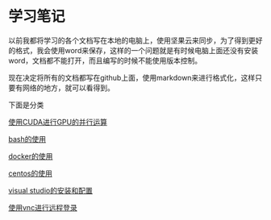 学习笔记
===

以前我都将学习的各个文档写在本地的电脑上，使用坚果云来同步，为了得到更好的格式，我会使用word来保存，这样的一个问题就是有时候电脑上面还没有安装word，文档都不能打开，而且编写的时候不能使用版本控制。

现在决定将所有的文档都写在github上面，使用markdown来进行格式化，这样只要有网络的地方，就可以看得到。

下面是分类

[使用CUDA进行GPU的并行运算](cuda/cuda.md)

[bash的使用](bash/bash.md)

[docker的使用](docker/docker.md)

[centos的使用](centos/centos.md)

[visual studio的安装和配置](visual-studio/visual-studio.md)

[使用vnc进行远程登录](vnc/vnc.md)
